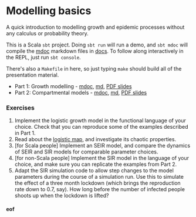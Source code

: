 # Modelling basics

A quick introduction to modelling growth and epidemic processes without any calculus or probability theory.

This is a Scala `sbt` project. Doing `sbt run` will run a demo, and `sbt mdoc` will compile the [mdoc](https://scalameta.org/mdoc/) markdown files in [docs](docs/). To follow along interactively in the REPL, just run `sbt console`.

There's also a `Makefile` in here, so just typing `make` should build all of the presentation material.

* Part 1: Growth modelling - [mdoc](docs/Growth.md), [md](target/mdoc/Growth.md), [PDF slides](target/mdoc/Growth.pdf)
* Part 2: Compartmental models - [mdoc](docs/Compartmental.md), [md](target/mdoc/Compartmental.md), [PDF slides](target/mdoc/Compartmental.pdf)

### Exercises

1. Implement the logistic growth model in the functional language of your choice. Check that you can reproduce some of the examples described in Part 1.
2. Read about the [logistic map](https://en.wikipedia.org/wiki/Logistic_map), and investigate its chaotic properties.
3. [for Scala people] Implement an SEIR model, and compare the dynamics of SEIR and SIR models for comparable parameter choices.
4. [for non-Scala people] Implement the SIR model in the language of your choice, and make sure you can replicate the examples from Part 2.
5. Adapt the SIR simulation code to allow step changes to the model parameters during the course of a simulation run. Use this to simulate the effect of a three month lockdown (which brings the reproduction rate down to 0.7, say). How long before the number of infected people shoots up when the lockdown is lifted?



#### eof
